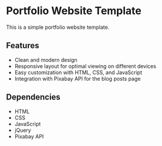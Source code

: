 # Portfolio Website Template

This is a simple portfolio website template.

## Features

- Clean and modern design
- Responsive layout for optimal viewing on different devices
- Easy customization with HTML, CSS, and JavaScript
- Integration with Pixabay API for the blog posts page

## Dependencies

- HTML
- CSS
- JavaScript
- jQuery
- Pixabay API
